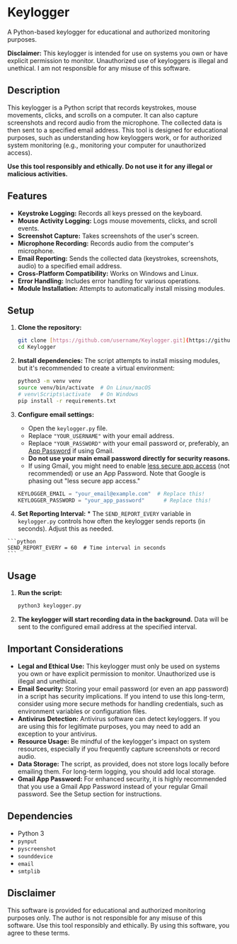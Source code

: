# Keylogger

A Python-based keylogger for educational and authorized monitoring purposes.

**Disclaimer:** This keylogger is intended for use on systems you own or have explicit permission to monitor. Unauthorized use of keyloggers is illegal and unethical. I am not responsible for any misuse of this software.

## Description

This keylogger is a Python script that records keystrokes, mouse movements, clicks, and scrolls on a computer. It can also capture screenshots and record audio from the microphone. The collected data is then sent to a specified email address. This tool is designed for educational purposes, such as understanding how keyloggers work, or for authorized system monitoring (e.g., monitoring your computer for unauthorized access).

**Use this tool responsibly and ethically. Do not use it for any illegal or malicious activities.**

## Features

* **Keystroke Logging:** Records all keys pressed on the keyboard.
* **Mouse Activity Logging:** Logs mouse movements, clicks, and scroll events.
* **Screenshot Capture:** Takes screenshots of the user's screen.
* **Microphone Recording:** Records audio from the computer's microphone.
* **Email Reporting:** Sends the collected data (keystrokes, screenshots, audio) to a specified email address.
* **Cross-Platform Compatibility:** Works on Windows and Linux.
* **Error Handling:** Includes error handling for various operations.
* **Module Installation:** Attempts to automatically install missing modules.

## Setup

1.  **Clone the repository:**

    ```bash
    git clone [https://github.com/username/Keylogger.git](https://github.com/Mangesh-Bhattacharya/Keylogger.git)
    cd Keylogger
    ```

2.  **Install dependencies:** The script attempts to install missing modules, but it's recommended to create a virtual environment:

    ```bash
    python3 -m venv venv
    source venv/bin/activate  # On Linux/macOS
    # venv\Scripts\activate   # On Windows
    pip install -r requirements.txt
    ```

3.  **Configure email settings:**

    * Open the `keylogger.py` file.
    * Replace `"YOUR_USERNAME"` with your email address.
    * Replace `"YOUR_PASSWORD"` with your email password or, preferably, an [App Password](https://support.google.com/accounts/answer/185833?hl=en) if using Gmail.
    * **Do not use your main email password directly for security reasons.**
    * If using Gmail, you might need to enable [less secure app access](https://support.google.com/accounts/answer/6010255) (not recommended) or use an App Password.  Note that Google is phasing out "less secure app access."

    ```python
    KEYLOGGER_EMAIL = "your_email@example.com"  # Replace this!
    KEYLOGGER_PASSWORD = "your_app_password"      # Replace this!
    ```

4.   **Set Reporting Interval:**
    * The `SEND_REPORT_EVERY` variable in `keylogger.py` controls how often the keylogger sends reports (in seconds). Adjust this as needed.

    ```python
    SEND_REPORT_EVERY = 60  # Time interval in seconds
    ```

## Usage

1.  **Run the script:**

    ```bash
    python3 keylogger.py
    ```

2.  **The keylogger will start recording data in the background.** Data will be sent to the configured email address at the specified interval.

## Important Considerations

* **Legal and Ethical Use:** This keylogger must only be used on systems you own or have explicit permission to monitor. Unauthorized use is illegal and unethical.
* **Email Security:** Storing your email password (or even an app password) in a script has security implications. If you intend to use this long-term, consider using more secure methods for handling credentials, such as environment variables or configuration files.
* **Antivirus Detection:** Antivirus software can detect keyloggers. If you are using this for legitimate purposes, you may need to add an exception to your antivirus.
* **Resource Usage:** Be mindful of the keylogger's impact on system resources, especially if you frequently capture screenshots or record audio.
* **Data Storage:** The script, as provided, does not store logs locally before emailing them. For long-term logging, you should add local storage.
* **Gmail App Password:** For enhanced security, it is highly recommended that you use a Gmail App Password instead of your regular Gmail password. See the Setup section for instructions.

## Dependencies

* Python 3
* `pynput`
* `pyscreenshot`
* `sounddevice`
* `email`
* `smtplib`

## Disclaimer

This software is provided for educational and authorized monitoring purposes only. The author is not responsible for any misuse of this software. Use this tool responsibly and ethically. By using this software, you agree to these terms.
